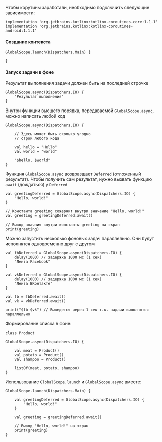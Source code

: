 Чтобы корутины заработали, необходимо подключить следующие зависимости:
```
implementation 'org.jetbrains.kotlinx:kotlinx-coroutines-core:1.1.1'
implementation 'org.jetbrains.kotlinx:kotlinx-coroutines-android:1.1.1'
```

#### Создание контекста
```
GlobalScope.launch(Dispatchers.Main) {
 
}
```

#### Запуск задачи в фоне
Результат выполнения задачи должен быть на последней строчке
```
GlobalScope.async(Dispatchers.IO) {
    "Результат выполнения"
}
```

Внутри функции высшего порядка, передаваемой `GlobalScope.async`, можно написать любой код
```
GlobalScope.async(Dispatchers.IO) {

    // Здесь может быть сколько угодно
    // строк любого кода
    
    val hello = "Hello"
    val world = "world"
    
    "$hello, $world"
}
```

Функция `GlobalScope.async` возвразщает `Deferred` (отложенный результат). Чтобы получить сам результат, нужно вызвать функцию `await` (дождаться) у `Deferred`
```
val greetingDeferred = GlobalScope.async(Dispatchers.IO) { 
    "Hello, world!" 
}

// Константа greeting сожержит внутри значение "Hello, world!"
val greeting = greetingDeferred.await()

// Вывод значния внутри константы greeting на экран
print(greeting)
```

Можно запустить несколько фоновых задач параллельно. Они будут исполнятся одновременно друг с другом
```
val fbDeferred = GlobalScope.async(Dispatchers.IO) {
    delay(1000) // задержка 1000 мс (1 сек)
    "Лента Facebook"
}

val vkDeferred = GlobalScope.async(Dispatchers.IO) {
    delay(1000) // задержка 1000 мс (1 сек)
    "Лента ВКонтакте"
}

val fb = fbDeferred.await()
val vk = vkDeferred.await()

print("$fb $vk") // Выведется через 1 сек т.к. задачи выполнятся параллельно
```

Формирование списка в фоне:
```
class Product

GlobalScope.async(Dispatchers.IO) {
    
    val meat = Product()
    val potato = Product()
    val shampoo = Product()
    
    listOf(meat, potato, shampoo)
}
```

Использование `GlobalScope.launch` и `GlobalScope.async` вместе:
```
GlobalScope.launch(Dispatchers.Main) {
    
    val greetingDeferred = GlobalScope.async(Dispatchers.IO) { 
        "Hello, world!" 
    }
     
    val greeting = greetingDeferred.await()
    
    // Вывод "Hello, world!" на экран
    print(greeting)
}
```